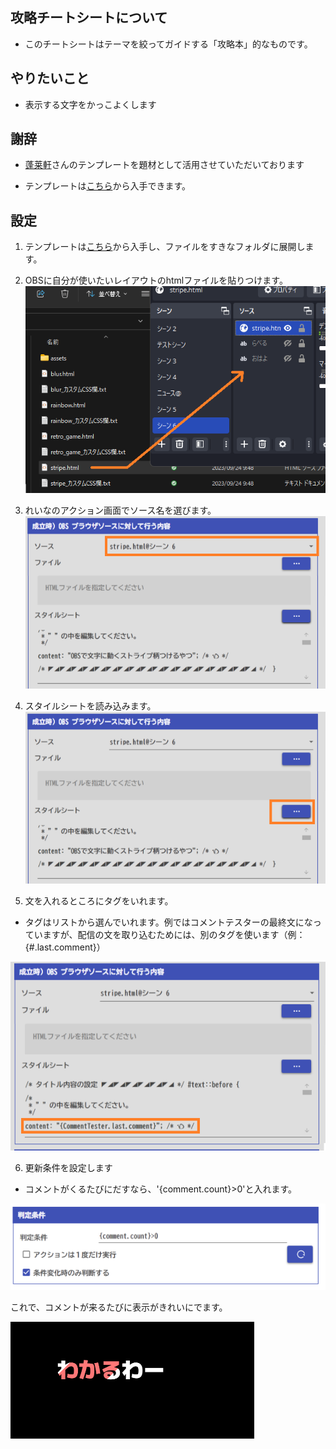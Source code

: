 ## 攻略チートシートについて

* このチートシートはテーマを絞ってガイドする「攻略本」的なものです。

## やりたいこと

* 表示する文字をかっこよくします

## 謝辞

* [蓬莱軒](https://twitter.com/HoraiChan)さんのテンプレートを題材として活用させていただいております

* テンプレートは[こちら](https://twitter.com/HoraiChan/status/1704830149479547055?s=20)から入手できます。

## 設定

1. テンプレートは[こちら](https://twitter.com/HoraiChan/status/1704830149479547055?s=20)から入手し、ファイルをすきなフォルダに展開します。

2. OBSに自分が使いたいレイアウトのhtmlファイルを貼りつけます。
![Image title](../images/cs_customLayout_p01.png)

3. れいなのアクション画面でソース名を選びます。
![Image title](../images/cs_customLayout_p02.png)

4. スタイルシートを読み込みます。
![Image title](../images/cs_customLayout_p03.png)

5. 文を入れるところにタグをいれます。

* タグはリストから選んでいれます。例ではコメントテスターの最終文になっていますが、配信の文を取り込むためには、別のタグを使います（例：{#.last.comment}）

![Image title](../images/cs_customLayout_p04.png)

6. 更新条件を設定します

* コメントがくるたびにだすなら、'{comment.count}>0'と入れます。

![Image title](../images/cs_customLayout_p05.png)

これで、コメントが来るたびに表示がきれいにでます。

![Image title](../images/cs_customLayout_p06.png)

